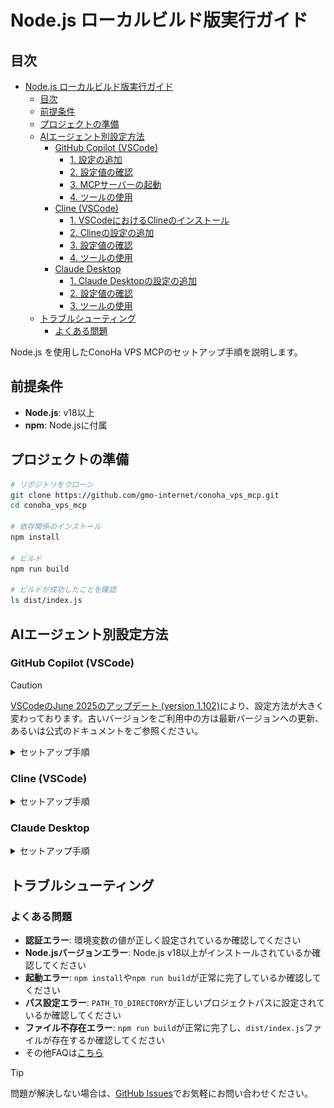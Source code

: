 # Node.js ローカルビルド版実行ガイド

## 目次

- [Node.js ローカルビルド版実行ガイド](#nodejs-ローカルビルド版実行ガイド)
  - [目次](#目次)
  - [前提条件](#前提条件)
  - [プロジェクトの準備](#プロジェクトの準備)
  - [AIエージェント別設定方法](#aiエージェント別設定方法)
    - [GitHub Copilot (VSCode)](#github-copilot-vscode)
      - [1. 設定の追加](#1-設定の追加)
      - [2. 設定値の確認](#2-設定値の確認)
      - [3. MCPサーバーの起動](#3-mcpサーバーの起動)
      - [4. ツールの使用](#4-ツールの使用)
    - [Cline (VSCode)](#cline-vscode)
      - [1. VSCodeにおけるClineのインストール](#1-vscodeにおけるclineのインストール)
      - [2. Clineの設定の追加](#2-clineの設定の追加)
      - [3. 設定値の確認](#3-設定値の確認)
      - [4. ツールの使用](#4-ツールの使用-1)
    - [Claude Desktop](#claude-desktop)
      - [1. Claude Desktopの設定の追加](#1-claude-desktopの設定の追加)
      - [2. 設定値の確認](#2-設定値の確認-1)
      - [3. ツールの使用](#3-ツールの使用)
  - [トラブルシューティング](#トラブルシューティング)
    - [よくある問題](#よくある問題)

Node.js を使用したConoHa VPS MCPのセットアップ手順を説明します。

## 前提条件

- **Node.js**: v18以上
- **npm**: Node.jsに付属

## プロジェクトの準備

```bash
# リポジトリをクローン
git clone https://github.com/gmo-internet/conoha_vps_mcp.git
cd conoha_vps_mcp

# 依存関係のインストール
npm install

# ビルド
npm run build

# ビルドが成功したことを確認
ls dist/index.js
```

## AIエージェント別設定方法

### GitHub Copilot (VSCode)

> [!CAUTION]
> [VSCodeのJune 2025のアップデート (version 1.102)](https://code.visualstudio.com/updates/v1_102)により、設定方法が大きく変わっております。古いバージョンをご利用中の方は最新バージョンへの更新、あるいは公式のドキュメントをご参照ください。

<details>
<summary>セットアップ手順</summary>

#### 1. 設定の追加

1. VSCode上の画面で`ctrl + Shift + P`を実行してコマンドパレットを開きます

2. 上部の検索窓で`Open User Configuration`と入力します（大文字小文字は区別しません）

   ![画面上部中央に表示されている検索窓に、Open User Configurationと入力](../assets/vscode_add_mcp.png)

3. 「MCP: ユーザー構成を開く」をクリックします

![検索結果に出てきたMCP: ユーザー構成を開くを選択](../assets/vscode_open_user_configuration.png)

4. 開いたmcp.jsonに以下の設定を追加します：

```json
{
  "inputs": [
    {
      "type": "promptString",
      "id": "openstack-tenant-id",
      "description": "OpenStack Tenant ID"
    },
    {
      "type": "promptString",
      "id": "openstack-user-id",
      "description": "OpenStack User ID"
    },
    {
      "type": "promptString",
      "id": "openstack-password",
      "description": "OpenStack Password",
      "password": true
    }
  ],
  "servers": {
    "ConoHa VPS MCP": {
      "command": "npm",
      "args": [
        "--prefix",
        "PATH_TO_DIRECTORY",
        "start"
      ],
      "env": {
        "OPENSTACK_TENANT_ID": "${input:openstack-tenant-id}",
        "OPENSTACK_USER_ID": "${input:openstack-user-id}",
        "OPENSTACK_PASSWORD": "${input:openstack-password}"
      }
    }
  }
}
```

#### 2. 設定値の確認

- `PATH_TO_DIRECTORY`: プロジェクトのディレクトリパスに置き換えてください
- 環境変数の設定値：

```txt
OPENSTACK_TENANT_ID: テナントID
OPENSTACK_USER_ID: APIユーザーのユーザーID
OPENSTACK_PASSWORD: APIユーザーのパスワード
```

各値はConoHaコントロールパネルのAPI設定で確認できます。

![ConoHa APIユーザー情報](../assets/conoha_api_info.png)
*https://manage.conoha.jp/V3/API/*

#### 3. MCPサーバーの起動

編集したjsonファイル上に表示される起動ボタンをクリックして、MCPサーバーを起動します。その際、環境変数の初期設定を求められるので、確認した設定値を入力してください。

![起動と書かれたボタンをクリックして起動](../assets/vscode_settings_mcp_npm_start.png)

> 📌
> 環境変数の入力欄は起動ボタンをクリックした後に、画面上部に表示されます。
> 
> ![起動ボタンを押すと、画面上部に環境変数入力欄が表示される](../assets/vscode_npm_mcp_json_input.png)

#### 4. ツールの使用

1. GitHub Copilotを起動します
   - **Windows/Linux**: `Ctrl + Shift + I`
   - **Mac**: `Command + Shift + I`

2. チャット欄のドロップダウンメニューから**Agent**モードを選択します

3. チャット欄の**ツール**ボタンをクリックして、**MCPサーバー：ConoHa VPS MCP**を選択します

   ![MCPサーバー：ConoHa VPS MCPと表示される](../assets/view_tools.png)

4. プロンプトを入力して操作を実行します

   [サンプルプロンプト](../README.md#-使用例)

</details>

### Cline (VSCode)

<details>
<summary>セットアップ手順</summary>

#### 1. VSCodeにおけるClineのインストール

1. VSCode左側の拡張機能メニューを開きます

   ![VSCodeの拡張機能メニューを開く](../assets/vscode_install.png)

2. 上部の検索窓で「cline」と検索し、Clineをインストールします

   ![Clineをインストール](../assets/cline_install.png)

#### 2. Clineの設定の追加

1. VSCode左側のClineメニューを開き、適切なプランを選択するとMCPサーバーアイコンが表示されるため、これをクリックします

   ![ClineのMCPサーバー設定を開く](../assets/cline_setting.png)

2. 歯車アイコンから設定を開き、 **[Configure MCP Servers]** をクリックします

   ![ClineのMCPサーバーconfigファイルを開く](../assets/cline_setting_config.png)

3. `cline_mcp_settings.json`に以下の設定を追加します：

```json
{
  "mcpServers": {
    "ConoHa VPS MCP": {
      "command": "npm",
      "args": ["--prefix", "PATH_TO_DIRECTORY", "start"],
      "env": {
        "OPENSTACK_TENANT_ID": "YOUR_OPENSTACK_TENANT_ID",
        "OPENSTACK_USER_ID": "YOUR_OPENSTACK_USER_ID",
        "OPENSTACK_PASSWORD": "YOUR_OPENSTACK_PASSWORD"
      }
    }
  }
}
```

#### 3. 設定値の確認

- `PATH_TO_DIRECTORY`: プロジェクトのディレクトリパスに置き換えてください
- 環境変数の設定値：

```txt
OPENSTACK_TENANT_ID: テナントID
OPENSTACK_USER_ID: APIユーザーのユーザーID
OPENSTACK_PASSWORD: APIユーザーのパスワード
```

各値はConoHaコントロールパネルのAPI設定で確認できます。

![ConoHa APIユーザー情報](../assets/conoha_api_info.png)

#### 4. ツールの使用

1. チャット欄右下の切り替えメニューから**Act**モードを選択します

2. プロンプトを入力して操作を実行します

   [サンプルプロンプト](../README.md#-使用例)

</details>

### Claude Desktop

<details>
<summary>セットアップ手順</summary>

#### 1. Claude Desktopの設定の追加

1. メニューバーから **[ファイル]** → **[設定]** を開きます

   ![Claude Desktopの設定を開く](../assets/claude_desktop_setting.png)

2. 左側のメニューから **[開発者]** タブを選択します

   ![開発者タブ](../assets/claude_desktop_setting_config.png)

3. **[構成を編集]** をクリックします

4. `claude_desktop_config.json`を開き、以下の設定を追加します：

```json
{
  "mcpServers": {
    "ConoHa VPS MCP": {
      "command": "node",
      "args": ["PATH_TO_DIRECTORY", "dist/index.js"],
      "env": {
        "OPENSTACK_TENANT_ID": "YOUR_OPENSTACK_TENANT_ID",
        "OPENSTACK_USER_ID": "YOUR_OPENSTACK_USER_ID",
        "OPENSTACK_PASSWORD": "YOUR_OPENSTACK_PASSWORD"
      }
    }
  }
}
```

#### 2. 設定値の確認

- `PATH_TO_DIRECTORY`: プロジェクトのディレクトリパスに置き換えてください
- 環境変数の設定値：

```txt
OPENSTACK_TENANT_ID: テナントID
OPENSTACK_USER_ID: APIユーザーのユーザーID
OPENSTACK_PASSWORD: APIユーザーのパスワード
```

各値はConoHaコントロールパネルのAPI設定で確認できます。

![ConoHa APIユーザー情報](../assets/conoha_api_info.png)

#### 3. ツールの使用

1. 設定が完了したら、メニューバーの **[ファイル]** → **[終了]** からClaude Desktopを終了し、再起動します  
※右上の「×」ボタンで終了すると設定が正しく反映されないため、必ず **[ファイル]** → **[終了]** を使用してください

   ![Claude 再起動](../assets/claude_desktop_reboot.png)

2. プロンプトを入力して操作を実行します

   [サンプルプロンプト](../README.md#-使用例)

</details>

## トラブルシューティング

### よくある問題

- **認証エラー**: 環境変数の値が正しく設定されているか確認してください
- **Node.jsバージョンエラー**: Node.js v18以上がインストールされているか確認してください
- **起動エラー**: `npm install`や`npm run build`が正常に完了しているか確認してください
- **パス設定エラー**: `PATH_TO_DIRECTORY`が正しいプロジェクトパスに設定されているか確認してください
- **ファイル不存在エラー**: `npm run build`が正常に完了し、`dist/index.js`ファイルが存在するか確認してください
- その他FAQは[こちら](FAQ.md)

> [!TIP]
> 問題が解決しない場合は、[GitHub Issues](https://github.com/gmo-internet/conoha_vps_mcp/issues)でお気軽にお問い合わせください。
